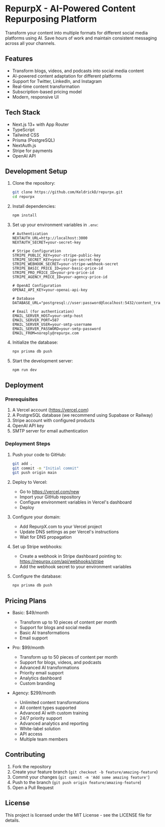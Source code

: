 # RepurpX - AI-Powered Content Repurposing Platform

Transform your content into multiple formats for different social media platforms using AI. Save hours of work and maintain consistent messaging across all your channels.

## Features

- Transform blogs, videos, and podcasts into social media content
- AI-powered content adaptation for different platforms
- Support for Twitter, LinkedIn, and Instagram
- Real-time content transformation
- Subscription-based pricing model
- Modern, responsive UI

## Tech Stack

- Next.js 13+ with App Router
- TypeScript
- Tailwind CSS
- Prisma (PostgreSQL)
- NextAuth.js
- Stripe for payments
- OpenAI API

## Development Setup

1. Clone the repository:
   ```bash
   git clone https://github.com/KeldrickD/repurpx.git
   cd repurpx
   ```

2. Install dependencies:
   ```bash
   npm install
   ```

3. Set up your environment variables in `.env`:
   ```
   # Authentication
   NEXTAUTH_URL=http://localhost:3000
   NEXTAUTH_SECRET=your-secret-key

   # Stripe Configuration
   STRIPE_PUBLIC_KEY=your-stripe-public-key
   STRIPE_SECRET_KEY=your-stripe-secret-key
   STRIPE_WEBHOOK_SECRET=your-stripe-webhook-secret
   STRIPE_BASIC_PRICE_ID=your-basic-price-id
   STRIPE_PRO_PRICE_ID=your-pro-price-id
   STRIPE_AGENCY_PRICE_ID=your-agency-price-id

   # OpenAI Configuration
   OPENAI_API_KEY=your-openai-api-key

   # Database
   DATABASE_URL="postgresql://user:password@localhost:5432/content_transformer"

   # Email (for authentication)
   EMAIL_SERVER_HOST=your-smtp-host
   EMAIL_SERVER_PORT=587
   EMAIL_SERVER_USER=your-smtp-username
   EMAIL_SERVER_PASSWORD=your-smtp-password
   EMAIL_FROM=noreply@repurpx.com
   ```

4. Initialize the database:
   ```bash
   npx prisma db push
   ```

5. Start the development server:
   ```bash
   npm run dev
   ```

## Deployment

### Prerequisites

1. A Vercel account (https://vercel.com)
2. A PostgreSQL database (we recommend using Supabase or Railway)
3. Stripe account with configured products
4. OpenAI API key
5. SMTP server for email authentication

### Deployment Steps

1. Push your code to GitHub:
   ```bash
   git add .
   git commit -m "Initial commit"
   git push origin main
   ```

2. Deploy to Vercel:
   - Go to https://vercel.com/new
   - Import your GitHub repository
   - Configure environment variables in Vercel's dashboard
   - Deploy

3. Configure your domain:
   - Add RepurpX.com to your Vercel project
   - Update DNS settings as per Vercel's instructions
   - Wait for DNS propagation

4. Set up Stripe webhooks:
   - Create a webhook in Stripe dashboard pointing to: https://repurpx.com/api/webhooks/stripe
   - Add the webhook secret to your environment variables

5. Configure the database:
   ```bash
   npx prisma db push
   ```

## Pricing Plans

- Basic: $49/month
  - Transform up to 10 pieces of content per month
  - Support for blogs and social media
  - Basic AI transformations
  - Email support

- Pro: $99/month
  - Transform up to 50 pieces of content per month
  - Support for blogs, videos, and podcasts
  - Advanced AI transformations
  - Priority email support
  - Analytics dashboard
  - Custom branding

- Agency: $299/month
  - Unlimited content transformations
  - All content types supported
  - Advanced AI with custom training
  - 24/7 priority support
  - Advanced analytics and reporting
  - White-label solution
  - API access
  - Multiple team members

## Contributing

1. Fork the repository
2. Create your feature branch (`git checkout -b feature/amazing-feature`)
3. Commit your changes (`git commit -m 'Add some amazing feature'`)
4. Push to the branch (`git push origin feature/amazing-feature`)
5. Open a Pull Request

## License

This project is licensed under the MIT License - see the LICENSE file for details.
